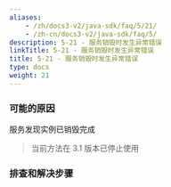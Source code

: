 ```yaml
---
aliases:
    - /zh/docs3-v2/java-sdk/faq/5/21/
    - /zh-cn/docs3-v2/java-sdk/faq/5/
description: 5-21 - 服务销毁时发生异常错误
linkTitle: 5-21 - 服务销毁时发生异常错误
title: 5-21 - 服务销毁时发生异常错误
type: docs
weight: 21
---
```







### 可能的原因

服务发现实例已销毁完成

> 当前方法在 3.1 版本已停止使用

### 排查和解决步骤